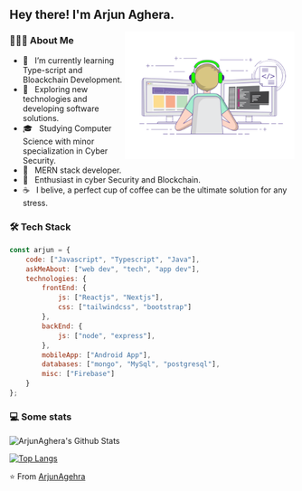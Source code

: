 <h2> Hey there! I'm Arjun Aghera.</h2>
<img align="right" alt="GIF" src="https://raw.githubusercontent.com/devSouvik/devSouvik/master/gif3.gif" width="300"/>

<h3> 👨🏻‍💻 About Me </h3>

- 🔭 &nbsp; I’m currently learning  Type-script and Bloackchain Development.
- 🤔 &nbsp; Exploring new technologies and developing software solutions.
- 🎓 &nbsp; Studying Computer Science with minor specialization in Cyber Security.
- 💼 &nbsp; MERN stack developer.
- 🌱 &nbsp; Enthusiast in cyber Security and Blockchain.
- ☕ &nbsp; I belive, a perfect cup of coffee can be the ultimate solution for any stress. 

<h3>🛠 Tech Stack</h3>


```javascript
const arjun = {
    code: ["Javascript", "Typescript", "Java"],
    askMeAbout: ["web dev", "tech", "app dev"],
    technologies: {
        frontEnd: {
            js: ["Reactjs", "Nextjs"],
            css: ["tailwindcss", "bootstrap"]
        },
        backEnd: {
            js: ["node", "express"],
        },
        mobileApp: ["Android App"],
        databases: ["mongo", "MySql", "postgresql"],
        misc: ["Firebase"]
    }
};
```

<h3>💻 Some stats</h3>

<img align="center" src="https://github-readme-stats.vercel.app/api?username=ArjunAghera&include_all_commits=true&count_private=true&show_icons=true&line_height=20&title_color=7A7ADB&icon_color=2234AE&text_color=D3D3D3&bg_color=0,000000,130F40" alt="ArjunAghera's Github Stats">

</br>

[![Top Langs](https://github-readme-stats.vercel.app/api/top-langs/?username=ArjunAghera&layout=compact&text_color=daf7dc&bg_color=151515)](https://github.com/ArjunAghera/github-readme-stats)
 

⭐️ From [ArjunAgehra](https://github.com/ArjunAghera)
